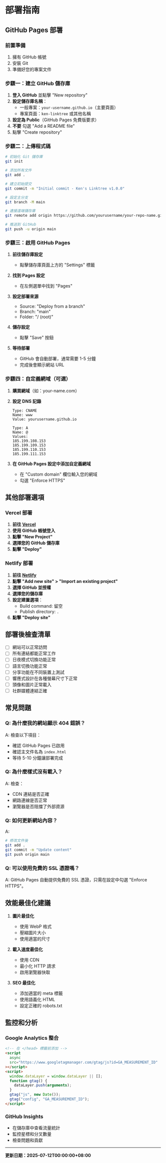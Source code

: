 # 部署指南

## GitHub Pages 部署

### 前置準備

1. 擁有 GitHub 帳號
2. 安裝 Git
3. 準備好您的專案文件

### 步驟一：建立 GitHub 儲存庫

1. **登入 GitHub** 並點擊 "New repository"
2. **設定儲存庫名稱**：
   - 一般專案：`your-username.github.io`（主要頁面）
   - 專案頁面：`ken-linktree` 或其他名稱
3. **設定為 Public**（GitHub Pages 免費版要求）
4. **不要** 勾選 "Add a README file"
5. 點擊 "Create repository"

### 步驟二：上傳程式碼

```bash
# 初始化 Git 儲存庫
git init

# 添加所有文件
git add .

# 建立初始提交
git commit -m "Initial commit - Ken's Linktree v1.0.0"

# 設定主分支
git branch -M main

# 連接遠端儲存庫
git remote add origin https://github.com/yourusername/your-repo-name.git

# 推送到 GitHub
git push -u origin main
```

### 步驟三：啟用 GitHub Pages

1. **前往儲存庫設定**

   - 點擊儲存庫頁面上方的 "Settings" 標籤

2. **找到 Pages 設定**

   - 在左側選單中找到 "Pages"

3. **設定部署來源**

   - Source: "Deploy from a branch"
   - Branch: "main"
   - Folder: "/ (root)"

4. **儲存設定**

   - 點擊 "Save" 按鈕

5. **等待部署**
   - GitHub 會自動部署，通常需要 1-5 分鐘
   - 完成後會顯示網站 URL

### 步驟四：自定義網域（可選）

1. **購買網域**（如：your-name.com）

2. **設定 DNS 記錄**

   ```
   Type: CNAME
   Name: www
   Value: yourusername.github.io

   Type: A
   Name: @
   Values:
   185.199.108.153
   185.199.109.153
   185.199.110.153
   185.199.111.153
   ```

3. **在 GitHub Pages 設定中添加自定義網域**
   - 在 "Custom domain" 欄位輸入您的網域
   - 勾選 "Enforce HTTPS"

## 其他部署選項

### Vercel 部署

1. **前往 [Vercel](https://vercel.com/)**
2. **使用 GitHub 帳號登入**
3. **點擊 "New Project"**
4. **選擇您的 GitHub 儲存庫**
5. **點擊 "Deploy"**

### Netlify 部署

1. **前往 [Netlify](https://netlify.com/)**
2. **點擊 "Add new site" > "Import an existing project"**
3. **選擇 GitHub 並授權**
4. **選擇您的儲存庫**
5. **設定建置選項**：
   - Build command: 留空
   - Publish directory: `.`
6. **點擊 "Deploy site"**

## 部署後檢查清單

- [ ] 網站可以正常訪問
- [ ] 所有連結都能正常工作
- [ ] 日夜模式切換功能正常
- [ ] 語言切換功能正常
- [ ] 分享功能在不同裝置上測試
- [ ] 響應式設計在各種螢幕尺寸下正常
- [ ] 頭像和圖片正常載入
- [ ] 社群媒體連結正確

## 常見問題

### Q: 為什麼我的網站顯示 404 錯誤？

A: 檢查以下項目：

- 確認 GitHub Pages 已啟用
- 確認主文件名為 `index.html`
- 等待 5-10 分鐘讓部署完成

### Q: 為什麼樣式沒有載入？

A: 檢查：

- CDN 連結是否正確
- 網路連線是否正常
- 瀏覽器是否阻擋了外部資源

### Q: 如何更新網站內容？

A:

```bash
# 修改文件後
git add .
git commit -m "Update content"
git push origin main
```

### Q: 可以使用免費的 SSL 憑證嗎？

A: GitHub Pages 自動提供免費的 SSL 憑證，只需在設定中勾選 "Enforce HTTPS"。

## 效能最佳化建議

1. **圖片最佳化**

   - 使用 WebP 格式
   - 壓縮圖片大小
   - 使用適當的尺寸

2. **載入速度最佳化**

   - 使用 CDN
   - 最小化 HTTP 請求
   - 啟用瀏覽器快取

3. **SEO 最佳化**
   - 添加適當的 meta 標籤
   - 使用語義化 HTML
   - 設定正確的 robots.txt

## 監控和分析

### Google Analytics 整合

```html
<!-- 在 </head> 標籤前添加 -->
<script
  async
  src="https://www.googletagmanager.com/gtag/js?id=GA_MEASUREMENT_ID"
></script>
<script>
  window.dataLayer = window.dataLayer || [];
  function gtag() {
    dataLayer.push(arguments);
  }
  gtag("js", new Date());
  gtag("config", "GA_MEASUREMENT_ID");
</script>
```

### GitHub Insights

- 在儲存庫中查看流量統計
- 監控星標和分叉數量
- 檢查問題和貢獻

---

**更新日期：2025-07-12T00:00:00+08:00**
